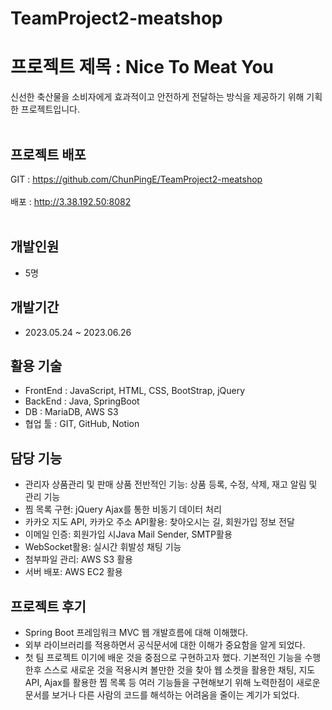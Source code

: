 # TeamProject2-meatshop

# 프로젝트 제목 : Nice To Meat You
신선한 축산물을 소비자에게 효과적이고 안전하게 전달하는 방식을 제공하기 위해 기획한 프로젝트입니다.<br><br>

## 프로젝트 배포
GIT  : https://github.com/ChunPingE/TeamProject2-meatshop<br><br>
배포 : http://3.38.192.50:8082<br><br>

## 개발인원
- 5명

## 개발기간
- 2023.05.24 ~ 2023.06.26

## 활용 기술
- FrontEnd :  JavaScript, HTML, CSS, BootStrap, jQuery
- BackEnd  : Java, SpringBoot
- DB         : MariaDB, AWS S3
- 협업 툴    : GIT, GitHub, Notion
  
## 담당 기능
- 관리자 상품관리 및 판매 상품 전반적인 기능: 상품 등록, 수정, 삭제, 재고 알림 및 관리 기능
- 찜 목록 구현: jQuery Ajax를 통한 비동기 데이터 처리
- 카카오 지도 API, 카카오 주소 API활용: 찾아오시는 길, 회원가입 정보 전달
- 이메일 인증: 회원가입 시Java Mail Sender, SMTP활용
- WebSocket활용: 실시간 휘발성 채팅 기능
- 첨부파일 관리: AWS S3 활용
- 서버 배포: AWS EC2 활용
  
## 프로젝트 후기
- Spring Boot 프레임워크 MVC 웹 개발흐름에 대해 이해했다.
- 외부 라이브러리를 적용하면서 공식문서에 대한 이해가 중요함을 알게 되었다.
- 첫 팀 프로젝트 이기에 배운 것을 중점으로 구현하고자 했다. 기본적인 기능을 수행한후 스스로 새로운 것을 적용시켜 볼만한 것을 찾아 웹 소켓을 활용한 채팅, 지도 API, Ajax를 활용한 찜 목록 등 여러 기능들을 구현해보기 위해 노력한점이 새로운 문서를 보거나 다른 사람의 코드를 해석하는 어려움을 줄이는 계기가 되었다.
